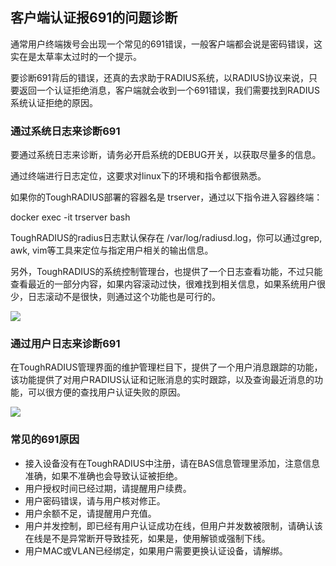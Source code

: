 
## 客户端认证报691的问题诊断

通常用户终端拨号会出现一个常见的691错误，一般客户端都会说是密码错误，这实在是太草率太过时的一个提示。

要诊断691背后的错误，还真的去求助于RADIUS系统，以RADIUS协议来说，只要返回一个认证拒绝消息，客户端就会收到一个691错误，我们需要找到RADIUS系统认证拒绝的原因。

### 通过系统日志来诊断691

要通过系统日志来诊断，请务必开启系统的DEBUG开关，以获取尽量多的信息。

通过终端进行日志定位，这要求对linux下的环境和指令都很熟悉。

如果你的ToughRADIUS部署的容器名是 trserver，通过以下指令进入容器终端：

docker exec  -it  trserver bash

ToughRADIUS的radius日志默认保存在 /var/log/radiusd.log，你可以通过grep, awk, vim等工具来定位与指定用户相关的输出信息。

另外，ToughRADIUS的系统控制管理台，也提供了一个日志查看功能，不过只能查看最近的一部分内容，如果内容滚动过快，很难找到相关信息，如果系统用户很少，日志滚动不是很快，则通过这个功能也是可行的。

![][image-1]

### 通过用户日志来诊断691

在ToughRADIUS管理界面的维护管理栏目下，提供了一个用户消息跟踪的功能，该功能提供了对用户RADIUS认证和记账消息的实时跟踪，以及查询最近消息的功能，可以很方便的查找用户认证失败的原因。

![][image-2]

### 常见的691原因

- 接入设备没有在ToughRADIUS中注册，请在BAS信息管理里添加，注意信息准确，如果不准确也会导致认证被拒绝。
- 用户授权时间已经过期，请提醒用户续费。
- 用户密码错误，请与用户核对修正。
- 用户余额不足，请提醒用户充值。
- 用户并发控制，即已经有用户认证成功在线，但用户并发数被限制，请确认该在线是不是异常断开导致挂死，如果是，使用解锁或强制下线。
- 用户MAC或VLAN已经绑定，如果用户需要更换认证设备，请解绑。

[image-1]:	../imgs/control_logger.png
[image-2]:	../imgs/ops_trace_user.jpg
